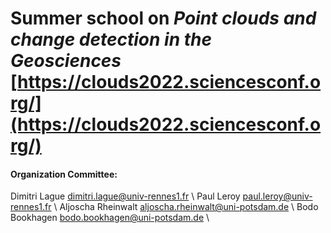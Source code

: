 # Summer school on *Point clouds and change detection in the Geosciences* [https://clouds2022.sciencesconf.org/](https://clouds2022.sciencesconf.org/)

#### Organization Committee:

Dimitri Lague [dimitri.lague@univ-rennes1.fr](dimitri.lague@univ-rennes1.fr) \\
Paul Leroy [paul.leroy@univ-rennes1.fr](paul.leroy@univ-rennes1.fr) \\
Aljoscha Rheinwalt [aljoscha.rheinwalt@uni-potsdam.de](aljoscha.rheinwalt@uni-potsdam.de) \\
Bodo Bookhagen [bodo.bookhagen@uni-potsdam.de](bodo.bookhagen@uni-potsdam.de) \\

